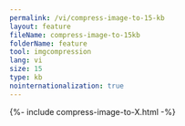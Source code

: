 ```yaml
---
permalink: /vi/compress-image-to-15-kb
layout: feature
fileName: compress-image-to-15kb
folderName: feature
tool: imgcompression
lang: vi
size: 15
type: kb
nointernationalization: true
---
```

{%- include compress-image-to-X.html -%}
      